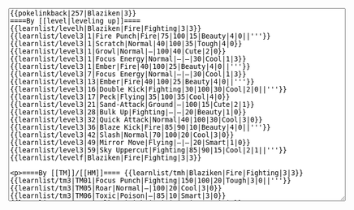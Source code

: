 </p><textarea readonly="" accesskey="," id="wpTextbox1" cols="80" rows="25" style="" class="mw-editfont-monospace" lang="en" dir="ltr" name="wpTextbox1">{{pokelinkback|257|Blaziken|3}}
====By [[level|leveling up]]====
{{learnlist/levelh|Blaziken|Fire|Fighting|3|3}}
{{learnlist/level3|1|Fire Punch|Fire|75|100|15|Beauty|4|0||'''}}
{{learnlist/level3|1|Scratch|Normal|40|100|35|Tough|4|0}}
{{learnlist/level3|1|Growl|Normal|—|100|40|Cute|2|0}}
{{learnlist/level3|1|Focus Energy|Normal|—|—|30|Cool|1|3}}
{{learnlist/level3|1|Ember|Fire|40|100|25|Beauty|4|0||'''}}
{{learnlist/level3|7|Focus Energy|Normal|—|—|30|Cool|1|3}}
{{learnlist/level3|13|Ember|Fire|40|100|25|Beauty|4|0||'''}}
{{learnlist/level3|16|Double Kick|Fighting|30|100|30|Cool|2|0||'''}}
{{learnlist/level3|17|Peck|Flying|35|100|35|Cool|4|0}}
{{learnlist/level3|21|Sand-Attack|Ground|—|100|15|Cute|2|1}}
{{learnlist/level3|28|Bulk Up|Fighting|—|—|20|Beauty|1|0}}
{{learnlist/level3|32|Quick Attack|Normal|40|100|30|Cool|3|0}}
{{learnlist/level3|36|Blaze Kick|Fire|85|90|10|Beauty|4|0||'''}}
{{learnlist/level3|42|Slash|Normal|70|100|20|Cool|3|0}}
{{learnlist/level3|49|Mirror Move|Flying|—|—|20|Smart|1|0}}
{{learnlist/level3|59|Sky Uppercut|Fighting|85|90|15|Cool|2|1||'''}}
{{learnlist/levelf|Blaziken|Fire|Fighting|3|3}}

====By [[TM]]/[[HM]]====
{{learnlist/tmh|Blaziken|Fire|Fighting|3|3}}
{{learnlist/tm3|TM01|Focus Punch|Fighting|150|100|20|Tough|3|0||'''}}
{{learnlist/tm3|TM05|Roar|Normal|—|100|20|Cool|3|0}}
{{learnlist/tm3|TM06|Toxic|Poison|—|85|10|Smart|3|0}}
{{learnlist/tm3|TM08|Bulk Up|Fighting|—|—|20|Beauty|1|0}}
{{learnlist/tm3|TM10|Hidden Power|Normal|—|100|15|Smart|3|0}}
{{learnlist/tm3|TM11|Sunny Day|Fire|—|—|5|Beauty|1|0}}
{{learnlist/tm3|TM15|Hyper Beam|Normal|150|90|5|Cool|4|4}}
{{learnlist/tm3|TM17|Protect|Normal|—|—|10|Cute|1|0}}
{{learnlist/tm3|TM21|Frustration|Normal|—|100|20|Cute|1|0}}
{{learnlist/tm3|TM26|Earthquake|Ground|100|100|10|Tough|1|3}}
{{learnlist/tm3|TM27|Return|Normal|—|100|20|Cute|1|0}}
{{learnlist/tm3|TM28|Dig|Ground|60|100|10|Smart|1|0}}
{{learnlist/tm3|TM31|Brick Break|Fighting|75|100|15|Cool|1|4||'''}}
{{learnlist/tm3|TM32|Double Team|Normal|—|—|15|Cool|2|0}}
{{learnlist/tm3|TM35|Flamethrower|Fire|95|100|15|Beauty|4|0||'''}}
{{learnlist/tm3|TM38|Fire Blast|Fire|120|85|5|Beauty|4|0||'''}}
{{learnlist/tm3|TM39|Rock Tomb|Rock|50|80|10|Smart|3|0}}
{{learnlist/tm3|TM40|Aerial Ace|Flying|60|—|20|Cool|2|0}}
{{learnlist/tm3|TM42|Facade|Normal|70|100|20|Cute|2|0}}
{{learnlist/tm3|TM43|Secret Power|Normal|70|100|20|Smart|1|0}}
{{learnlist/tm3|TM44|Rest|Psychic|—|—|10|Cute|2|0}}
{{learnlist/tm3|TM45|Attract|Normal|—|100|15|Cute|2|0}}
{{learnlist/tm3|TM50|Overheat|Fire|140|90|5|Beauty|6|0||'''}}
{{learnlist/tm3|HM01|Cut|Normal|50|95|30|Cool|2|1}}
{{learnlist/tm3|HM04|Strength|Normal|80|100|15|Tough|2|1}}
{{learnlist/tm3|HM06|Rock Smash|Fighting|20|100|15|Tough|1|0||'''}}
{{learnlist/tmf|Blaziken|Fire|Fighting|3|3}}

====By {{pkmn|breeding}}====
{{learnlist/breedh|Blaziken|Fire|Fighting|3|3}}
{{learnlist/breed3|{{MSP/3|287|Slakoth}}{{MSP/3|288|Vigoroth}}{{MSP/3|289|Slaking}}|Counter|Fighting|—|100|20|Tough|2|0}}
{{learnlist/breed3|{{MSP/3|220|Swinub}}{{MSP/3|221|Piloswine}}{{MSP/3|231|Phanpy}}{{MSP/3|232|Donphan}}{{MSP/3|288|Vigoroth}}{{MSP/3|289|Slaking}}|Endure|Normal|—|—|10|Tough|2|0}}
{{learnlist/breed3|{{MSP/3|288|Vigoroth}}{{MSP/3|289|Slaking}}|Reversal|Fighting|—|100|15|Cool|2|0||'''}}
{{learnlist/breed3|{{MSP/3|323|Camerupt}}|Rock Slide|Rock|75|90|10|Tough|1|3}}
{{learnlist/breed3|{{MSP/3|056|Mankey}}{{MSP/3|057|Primeape}}{{MSP/3|209|Snubbull}}{{MSP/3|210|Granbull}}{{MSP/3|293|Whismur}}{{MSP/3|294|Loudred}}&lt;br>{{MSP/3|295|Exploud}}|SmellingSalt|Normal|60|100|10|Smart|2|3|*}}
{{learnlist/breed3|{{MSP/3|052|Meowth}}{{MSP/3|053|Persian}}{{MSP/3|056|Mankey}}{{MSP/3|057|Primeape}}{{MSP/3|128|Tauros}}{{MSP/3|261|Poochyena}}&lt;br>{{MSP/3|262|Mightyena}}{{MSP/3|274|Nuzleaf}}{{MSP/3|275|Shiftry}}{{MSP/3|289|Slaking}}{{MSP/3|336|Seviper}}|Swagger|Normal|—|90|15|Cute|2|0}}
{{learnlist/breedf|Blaziken|Fire|Fighting|3|3}}

====By [[Move Tutor|tutoring]]====
{{learnlist/tutorh|Blaziken|Fire|Fighting|3|3}}
{{learnlist/tutor3|Body Slam|Normal|85|100|15|Tough|1|4|||yes|yes|yes}}
{{learnlist/tutor3|Counter|Fighting|—|100|20|Tough|2|0|||yes|yes|no}}
{{learnlist/tutor3|Double-Edge|Normal|120|100|15|Tough|6|0|||yes|yes|yes}}
{{learnlist/tutor3|DynamicPunch|Fighting|100|50|5|Cool|2|1||'''|no|yes|no}}
{{learnlist/tutor3|Endure|Normal|—|—|10|Tough|2|0|||no|yes|no}}
{{learnlist/tutor3|Fire Punch|Fire|75|100|15|Beauty|4|0||'''|no|yes|no}}
{{learnlist/tutor3|Fury Cutter|Bug|10|95|20|Cool|3|0|||no|yes|no}}
{{learnlist/tutor3|Mega Kick|Normal|120|75|5|Cool|4|0|||yes|yes|no}}
{{learnlist/tutor3|Mega Punch|Normal|80|85|20|Tough|4|0|||yes|yes|no}}
{{learnlist/tutor3|Mimic|Normal|—|—|10|Cute|1|0|||yes|yes|yes}}
{{learnlist/tutor3|Mud-Slap|Ground|20|100|10|Cute|2|1|||no|yes|no}}
{{learnlist/tutor3|Rock Slide|Rock|75|90|10|Tough|1|3|||yes|yes|no}}
{{learnlist/tutor3|Seismic Toss|Fighting|—|100|20|Tough|2|1|||yes|yes|yes}}
{{learnlist/tutor3|Sleep Talk|Normal|—|—|10|Cute|3|0|||no|yes|no}}
{{learnlist/tutor3|Snore|Normal|40|100|15|Cute|4|0|||no|yes|no}}
{{learnlist/tutor3|Substitute|Normal|—|—|10|Smart|2|0|||yes|yes|yes}}
{{learnlist/tutor3|Swagger|Normal|—|90|15|Cute|2|0|||no|yes|yes}}
{{learnlist/tutor3|Swift|Normal|60|—|20|Cool|2|0|||no|yes|no}}
{{learnlist/tutor3|Swords Dance|Normal|—|—|30|Beauty|1|0|||yes|yes|no}}
{{learnlist/tutor3|ThunderPunch|Electric|75|100|15|Cool|4|0|||no|yes|no}}
{{learnlist/tutorf|Blaziken|Fire|Fighting|3|3}}

====By a prior [[evolution]]====
{{Learnlist/prevoh|Blaziken|Fire|Fighting|3|3}}
{{Learnlist/prevo3|255|Torchic|||||Fire Spin|Fire|15|70|15|Beauty|3|0|'''}}
{{Learnlist/prevof|Blaziken|Fire|Fighting|3|3}}

[[it:Blaziken/Mosse apprese in terza generazione]]
[[zh:火焰鸡/第三世代招式表]]

